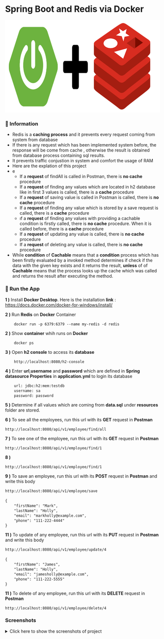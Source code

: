 # Spring Boot and Redis via Docker

<img src="screenshots\redis_12.PNG" alt="Main Information" width="800" height="300">

### 📖 Information

<ul style="list-style-type:disc">
  <li>Redis is a <b>caching process</b> and it prevents every request coming from system from database</li>
  <li>If there is any request which has been implemented system before, the response will be come from cache , otherwise the result is obtained from database process containing sql results.</li>
  <li>It prevents traffic conjustion in system and comfort the usage of RAM</li>
  <li>Here are the explation of this project</li>
  <li>e
      <ul>
        <li>If a <b>request</b> of findAll is called in Postman, there is <b>no cache</b> procedure</li>
        <li>If a <b>request</b> of finding any values which are located in h2 database like in first 3 values is called, there is a <b>cache</b> procedure</li>
        <li>If a <b>request</b> of saving value is called in Postman is called, there is <b>no cache</b> procedure</li>
        <li>If a <b>request</b> of finding any value which is stored by a save request is called, there is a <b>cache</b> procedure</li>
        <li>ıf a <b>request</b> of finding any values with providing a cachable condition is firstly called, there is <b>no cache</b> procedure. When it is called before, there is a <b>cache</b> procedure</li>
        <li>If a <b>request</b> of updating any value is called, there is <b>no cache</b> procedure</li>
        <li>If a <b>request</b> of deleting any value is called, there is <b>no cache</b> procedure</li>
      </ul>
  </li>
  <li>While <b>condition</b> of <b>Cachable</b> means that a <b>condition</b> process which has been firstly evaluated by a invoked method determines if check if the data with the given key exists and it returns the result, <b>unless</b> of of <b>Cachable</b> means that the process looks up the cache which was called and returns the result after executing the method.</li>
</ul>

### 🔨 Run the App

<b>1 )</b> Install <b>Docker Desktop</b>. Here is the installation <b>link</b> : https://docs.docker.com/docker-for-windows/install/

<b>2 )</b> Run <b>Redis</b> on <b>Docker</b> Container
```
    docker run -p 6379:6379 --name my-redis -d redis
```

<b>2 )</b> Show <b>container</b> whih runs on <b>Docker</b>
```
    docker ps
```

<b>3 )</b> Open <b>h2 console</b> to access its <b>database</b>
```
    http://localhost:8080/h2-console
```

<b>4 )</b> Enter <b>url</b>,<b>username</b> and <b>password</b> which are defined in <b>Spring datasource Properties</b> in <b>application.yml</b> to login its database
```
    url: jdbc:h2:mem:testdb
    username: sa
    password: password
```

<b>5 )</b> Determine if all values which are coming from <b>data.sql</b> under <b>resources</b> folder are stored.


<b>6 )</b> To see all the employees, run this url with its <b>GET</b> request in <b>Postman</b>
```
http://localhost:8080/api/v1/employee/find/all
```

<b>7 )</b> To see one of the employee, run this url with its <b>GET</b> request in <b>Postman</b>
```
http://localhost:8080/api/v1/employee/find/1
```

<b>8 )</b> </b>
```
http://localhost:8080/api/v1/employee/find/1
```

<b>9 )</b> To save an employee, run this url with its <b>POST</b> request in <b>Postman</b> and write this body
```
http://localhost:8080/api/v1/employee/save

{
    "firstName": "Mark",
    "lastName": "Holly",
    "email": "markholly@example.com",
    "phone": "111-222-4444"
}
```
<b>11 )</b> To update of any employee, run this url with its <b>PUT</b> request in <b>Postman</b> and write this body
```
http://localhost:8080/api/v1/employee/update/4

{
    "firstName": "James",
    "lastName": "Holly",
    "email": "jamesholly@example.com",
    "phone": "111-222-5555"
}
```
<b>11 )</b> To delete of any employee, run this url with its <b>DELETE</b> request in <b>Postman</b>
```
http://localhost:8080/api/v1/employee/delete/4
```

### Screenshots

<details>
<summary>Click here to show the screenshots of project</summary>
    <p> Figure 1 </p>
    <img src ="screenshots\redis_1.PNG">
    <p> Figure 2 </p>
    <img src ="screenshots\redis_2.PNG">
    <p> Figure 3 </p>
    <img src ="screenshots\redis_3.PNG">
    <p> Figure 4 </p>
    <img src ="screenshots\redis_4.PNG">
    <p> Figure 5 </p>
    <img src ="screenshots\redis_5.PNG">
    <p> Figure 6 </p>
    <img src ="screenshots\redis_6.PNG">
    <p> Figure 7 </p>
    <img src ="screenshots\redis_7.PNG">
    <p> Figure 8 </p>
    <img src ="screenshots\redis_8.PNG">
    <p> Figure 9 </p>
    <img src ="screenshots\redis_9.PNG">
    <p> Figure 10 </p>
    <img src ="screenshots\redis_10.PNG">
    <p> Figure 11 </p>
    <img src ="screenshots\redis_11.PNG">
</details>